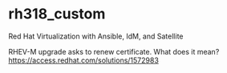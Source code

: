 # rh318_custom
Red Hat Virtualization with Ansible, IdM, and Satellite


RHEV-M upgrade asks to renew certificate. What does it mean?
https://access.redhat.com/solutions/1572983

